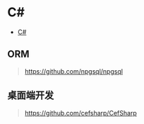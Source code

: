 # C#

- [C#](https://docs.microsoft.com/en-us/dotnet/csharp/)


## ORM

> https://github.com/npgsql/npgsql

## 桌面端开发

> https://github.com/cefsharp/CefSharp